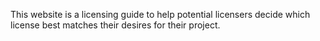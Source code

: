This website is a licensing guide to help potential licensers decide which license best matches their desires for their project. 
